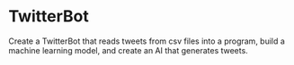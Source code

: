 # TwitterBot
Create a TwitterBot that reads tweets from csv files into a program, build a machine learning model, and create an AI that generates tweets.
